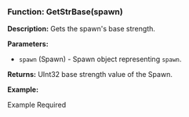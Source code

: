 ### Function: GetStrBase(spawn)

**Description:**
Gets the spawn's base strength.

**Parameters:**
- `spawn` (Spawn) - Spawn object representing `spawn`.

**Returns:** UInt32 base strength value of the Spawn.

**Example:**

Example Required
